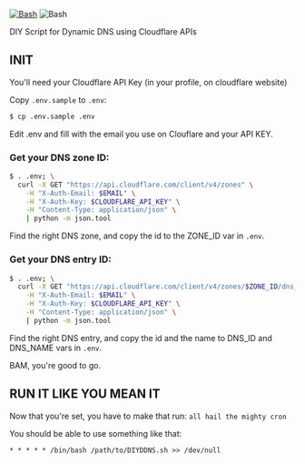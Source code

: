 [![Bash](https://img.shields.io/github/license/ctrlaltdev/DIYDDNS.svg?style=for-the-badge)](https:github.com/ctrlaltdev/DIYDDNS/blob/master/LICENSE)
![Bash](https://img.shields.io/badge/_-SH-4EAA25.svg?style=for-the-badge)

DIY Script for Dynamic DNS using Cloudflare APIs

## INIT

You'll need your Cloudflare API Key (in your profile, on cloudflare website)

Copy `.env.sample` to `.env`:
```bash
$ cp .env.sample .env
```

Edit .env and fill with the email you use on Clouflare and your API KEY.

### Get your DNS zone ID: 

```bash
$ . .env; \
  curl -X GET "https://api.cloudflare.com/client/v4/zones" \
    -H "X-Auth-Email: $EMAIL" \
    -H "X-Auth-Key: $CLOUDFLARE_API_KEY" \
    -H "Content-Type: application/json" \
    | python -m json.tool
```

Find the right DNS zone, and copy the id to the ZONE_ID var in `.env`.

### Get your DNS entry ID:

```bash
$ . .env; \
  curl -X GET "https://api.cloudflare.com/client/v4/zones/$ZONE_ID/dns_records" \
    -H "X-Auth-Email: $EMAIL" \
    -H "X-Auth-Key: $CLOUDFLARE_API_KEY" \
    -H "Content-Type: application/json" \
    | python -m json.tool
```

Find the right DNS entry, and copy the id and the name to DNS_ID and DNS_NAME vars in `.env`.

BAM, you're good to go.

## RUN IT LIKE YOU MEAN IT

Now that you're set, you have to make that run: `all hail the mighty cron`

You should be able to use something like that:
```
* * * * * /bin/bash /path/to/DIYDDNS.sh >> /dev/null
```